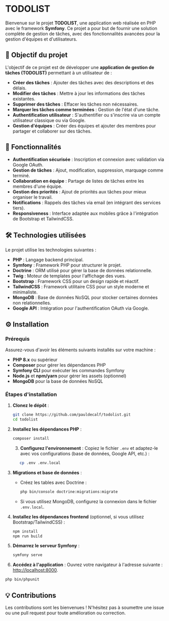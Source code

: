 
# TODOLIST

Bienvenue sur le projet **TODOLIST**, une application web réalisée en PHP avec le framework **Symfony**. Ce projet a pour but de fournir une solution complète de gestion de tâches, avec des fonctionnalités avancées pour la gestion d'équipes et d'utilisateurs.

## 🎯 Objectif du projet

L'objectif de ce projet est de développer une **application de gestion de tâches (TODOLIST)** permettant à un utilisateur de :

- **Créer des tâches** : Ajouter des tâches avec des descriptions et des délais.
- **Modifier des tâches** : Mettre à jour les informations des tâches existantes.
- **Supprimer des tâches** : Effacer les tâches non nécessaires.
- **Marquer les tâches comme terminées** : Gestion de l'état d'une tâche.
- **Authentification utilisateur** : S'authentifier ou s'inscrire via un compte utilisateur classique ou via Google.
- **Gestion d'équipes** : Créer des équipes et ajouter des membres pour partager et collaborer sur des tâches.

## 🚀 Fonctionnalités

- **Authentification sécurisée** : Inscription et connexion avec validation via Google OAuth.
- **Gestion de tâches** : Ajout, modification, suppression, marquage comme terminé.
- **Collaboration en équipe** : Partage de listes de tâches entre les membres d'une équipe.
- **Gestion des priorités** : Ajout de priorités aux tâches pour mieux organiser le travail.
- **Notifications** : Rappels des tâches via email (en intégrant des services tiers).
- **Responsiveness** : Interface adaptée aux mobiles grâce à l'intégration de Bootstrap et TailwindCSS.

## 🛠️ Technologies utilisées

Le projet utilise les technologies suivantes :

- **PHP** : Langage backend principal.
- **Symfony** : Framework PHP pour structurer le projet.
- **Doctrine** : ORM utilisé pour gérer la base de données relationnelle.
- **Twig** : Moteur de templates pour l'affichage des vues.
- **Bootstrap** : Framework CSS pour un design rapide et réactif.
- **TailwindCSS** : Framework utilitaire CSS pour un style moderne et minimaliste.
- **MongoDB** : Base de données NoSQL pour stocker certaines données non relationnelles.
- **Google API** : Intégration pour l'authentification OAuth via Google.

## ⚙️ Installation

### Prérequis

Assurez-vous d'avoir les éléments suivants installés sur votre machine :

- **PHP 8.x** ou supérieur
- **Composer** pour gérer les dépendances PHP
- **Symfony CLI** pour exécuter les commandes Symfony
- **Node.js** et **npm/yarn** pour gérer les assets (optionnel)
- **MongoDB** pour la base de données NoSQL

### Étapes d'installation

1. **Clonez le dépôt** :
   ```bash
   git clone https://github.com/pauldecalf/todolist.git
   cd todolist
    ```

2. **Installez les dépendances PHP** :
    ```bash
   composer install
    ```

   3. **Configurez l'environnement** : Copiez le fichier `.env` et adaptez-le avec vos configurations (base de données, Google API, etc.) :
   ```bash
      cp .env .env.local
      ```

4. **Migrations et base de données** :
    - Créez les tables avec Doctrine :
      ```bash
      php bin/console doctrine:migrations:migrate
      ```
    - Si vous utilisez MongoDB, configurez la connexion dans le fichier `.env.local`.


5. **Installez les dépendances frontend** (optionnel, si vous utilisez Bootstrap/TailwindCSS) :
   ```bash
   npm install
   npm run build
   ```

6. **Démarrez le serveur Symfony** :
   ```bash
   symfony serve
   ```

7. **Accédez à l'application** :
   Ouvrez votre navigateur à l'adresse suivante : [http://localhost:8000](http://localhost:8000).

```bash
php bin/phpunit
```

## 💡 Contributions

Les contributions sont les bienvenues ! N'hésitez pas à soumettre une issue ou une pull request pour toute amélioration ou correction.
